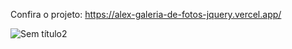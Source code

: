 Confira o projeto: https://alex-galeria-de-fotos-jquery.vercel.app/

![Sem título2](https://github.com/Lostleleco/Galeria_de_fotos_Jquery/assets/158625504/62512cd6-2ed2-46d7-91f3-eb749e8ae4e9)
